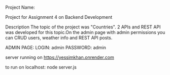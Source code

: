 Project Name:

Project for Assignment 4 on Backend Development

Description The topic of the project was "Countries". 2 APIs and REST API was developed for this topic.On the admin page with admin permissions you can CRUD users, weather info and REST API posts.

ADMIN PAGE: LOGIN: admin PASSWORD: admin

server running on https://yessimkhan.onrender.com

to run on localhost: node server.js